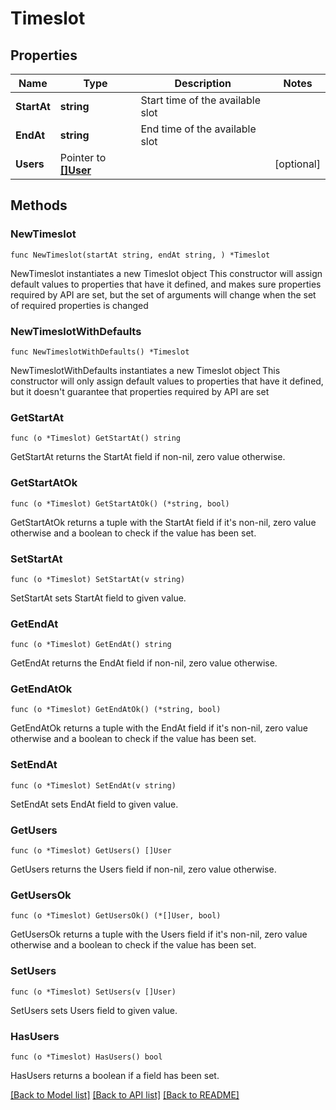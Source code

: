 # Timeslot

## Properties

Name | Type | Description | Notes
------------ | ------------- | ------------- | -------------
**StartAt** | **string** | Start time of the available slot | 
**EndAt** | **string** | End time of the available slot | 
**Users** | Pointer to [**[]User**](User.md) |  | [optional] 

## Methods

### NewTimeslot

`func NewTimeslot(startAt string, endAt string, ) *Timeslot`

NewTimeslot instantiates a new Timeslot object
This constructor will assign default values to properties that have it defined,
and makes sure properties required by API are set, but the set of arguments
will change when the set of required properties is changed

### NewTimeslotWithDefaults

`func NewTimeslotWithDefaults() *Timeslot`

NewTimeslotWithDefaults instantiates a new Timeslot object
This constructor will only assign default values to properties that have it defined,
but it doesn't guarantee that properties required by API are set

### GetStartAt

`func (o *Timeslot) GetStartAt() string`

GetStartAt returns the StartAt field if non-nil, zero value otherwise.

### GetStartAtOk

`func (o *Timeslot) GetStartAtOk() (*string, bool)`

GetStartAtOk returns a tuple with the StartAt field if it's non-nil, zero value otherwise
and a boolean to check if the value has been set.

### SetStartAt

`func (o *Timeslot) SetStartAt(v string)`

SetStartAt sets StartAt field to given value.


### GetEndAt

`func (o *Timeslot) GetEndAt() string`

GetEndAt returns the EndAt field if non-nil, zero value otherwise.

### GetEndAtOk

`func (o *Timeslot) GetEndAtOk() (*string, bool)`

GetEndAtOk returns a tuple with the EndAt field if it's non-nil, zero value otherwise
and a boolean to check if the value has been set.

### SetEndAt

`func (o *Timeslot) SetEndAt(v string)`

SetEndAt sets EndAt field to given value.


### GetUsers

`func (o *Timeslot) GetUsers() []User`

GetUsers returns the Users field if non-nil, zero value otherwise.

### GetUsersOk

`func (o *Timeslot) GetUsersOk() (*[]User, bool)`

GetUsersOk returns a tuple with the Users field if it's non-nil, zero value otherwise
and a boolean to check if the value has been set.

### SetUsers

`func (o *Timeslot) SetUsers(v []User)`

SetUsers sets Users field to given value.

### HasUsers

`func (o *Timeslot) HasUsers() bool`

HasUsers returns a boolean if a field has been set.


[[Back to Model list]](../README.md#documentation-for-models) [[Back to API list]](../README.md#documentation-for-api-endpoints) [[Back to README]](../README.md)


